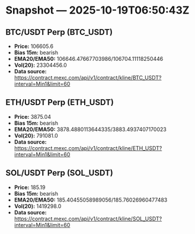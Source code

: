 # Snapshot — 2025-10-19T06:50:43Z

## BTC/USDT Perp (BTC_USDT)
- **Price:** 106605.6
- **Bias 15m:** bearish
- **EMA20/EMA50:** 106646.47667703986/106704.11118250446
- **Vol(20):** 23304456.0
- **Data source:** https://contract.mexc.com/api/v1/contract/kline/BTC_USDT?interval=Min1&limit=60

## ETH/USDT Perp (ETH_USDT)
- **Price:** 3875.04
- **Bias 15m:** bearish
- **EMA20/EMA50:** 3878.4880113644335/3883.4937407170023
- **Vol(20):** 791081.0
- **Data source:** https://contract.mexc.com/api/v1/contract/kline/ETH_USDT?interval=Min1&limit=60

## SOL/USDT Perp (SOL_USDT)
- **Price:** 185.19
- **Bias 15m:** bearish
- **EMA20/EMA50:** 185.40455058989056/185.76026960477483
- **Vol(20):** 1419298.0
- **Data source:** https://contract.mexc.com/api/v1/contract/kline/SOL_USDT?interval=Min1&limit=60

